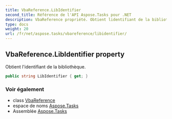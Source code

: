 ```yaml
---
title: VbaReference.LibIdentifier
second_title: Référence de l'API Aspose.Tasks pour .NET
description: VbaReference propriété. Obtient lidentifiant de la bibliothèque.
type: docs
weight: 20
url: /fr/net/aspose.tasks/vbareference/libidentifier/
---
```

## VbaReference.LibIdentifier property

Obtient l'identifiant de la bibliothèque.

```csharp
public string LibIdentifier { get; }
```

### Voir également

* class [VbaReference](../)
* espace de noms [Aspose.Tasks](../../vbareference/)
* Assemblée [Aspose.Tasks](../../../)


